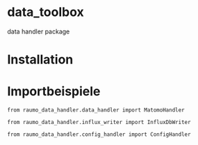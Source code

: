 # data_toolbox
data handler package

# Installation


# Importbeispiele
`from raumo_data_handler.data_handler import MatomoHandler`

`from raumo_data_handler.influx_writer import InfluxDbWriter`

`from raumo_data_handler.config_handler import ConfigHandler`

